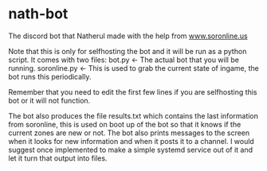# nath-bot
The discord bot that Natherul made with the help from www.soronline.us


Note that this is only for selfhosting the bot and it will be run as a python script. It comes with two files:
bot.py              <- The actual bot that you will be running.
soronline.py        <- This is used to grab the current state of ingame, the bot runs this periodically.


Remember that you need to edit the first few lines if you are selfhosting this bot or it will not function.


The bot also produces the file results.txt which contains the last information from soronline, this is used on boot up of the bot so that it knows if the current zones are new or not. The bot also prints messages to the screen when it looks for new information and when it posts it to a channel. I would suggest once  implemented to make a simple systemd service out of it and let it turn that output into files.
